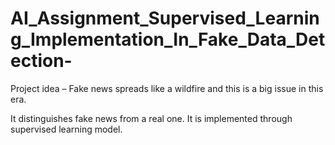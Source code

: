 # AI_Assignment_Supervised_Learning_Implementation_In_Fake_Data_Detection-
Project idea – Fake news spreads like a wildfire and this is a big issue in this era.

It distinguishes fake news from a real one. It is implemented through supervised learning model.
